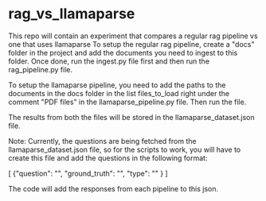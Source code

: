 # rag_vs_llamaparse
This repo will contain an experiment that compares a regular rag pipeline vs one that uses llamaparse
To setup the regular rag pipeline, create a "docs" folder in the project and add the documents you need to ingest to this folder.
Once done, run the ingest.py file first and then run the rag_pipeline.py file.

To setup the llamaparse pipeline, you need to add the paths to the documents in the docs folder in the list files_to_load right under the comment "PDF files" in the llamaparse_pipeline.py file. Then run the file. 

The results from both the files will be stored in the llamaparse_dataset.json file.

Note: Currently, the questions are being fetched from the llamaparse_dataset.json file, so for the scripts to work, you will have to create this file and add the questions in the following format:

[
{"question": "",
"ground_truth": "",
"type": ""
}
]

The code will add the responses from each pipeline to this json.

